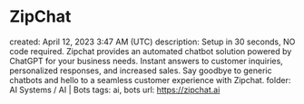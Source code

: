 # ZipChat

created: April 12, 2023 3:47 AM (UTC)
description: Setup in 30 seconds, NO code required. Zipchat provides an automated chatbot solution powered by ChatGPT for your business needs. Instant answers to customer inquiries, personalized responses, and increased sales. Say goodbye to generic chatbots and hello to a seamless customer experience with Zipchat.
folder: AI Systems / AI | Bots
tags: ai, bots
url: https://zipchat.ai